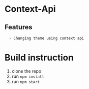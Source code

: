 # Context-Api

##  Features
      - Changing theme using context api

# Build instruction
1.  clone the repo
2.  run `npm install`
3.  run `npm start`
